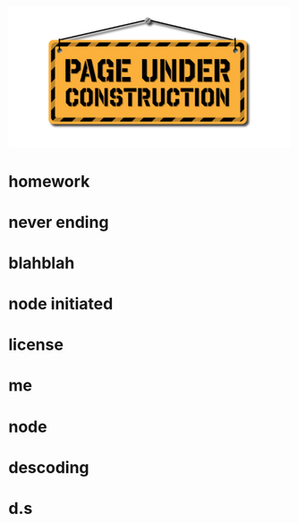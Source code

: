 
  ![demo](Assets/UnderConstruction.png)
  
  # homework
  # never ending
  # blahblah
  # node initiated
  # license
  # me
  # node
  # descoding
  # d.s
